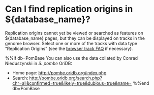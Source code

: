 # Can I find replication origins in ${database_name}?
<!-- pombase_categories: Finding data -->

Replication origins cannot yet be viewed or searched as features on
${database_name} pages, but they can be displayed on tracks in the genome
browser. Select one or more of the tracks with data type "Replication
Origins" (see the
[browser track FAQ](/faq/how-can-i-show-or-hide-tracks-genome-browser) 
if necessary).

%%if db=PomBase
You can also use the data collated by Conrad Nieduszynski in
*S. pombe* OriDB:

-   Home page: <http://pombe.oridb.org/index.php>
-   Search:
    <http://pombe.oridb.org/search.php?chr=all&confirmed=true&likely=true&dubious=true&name=>
%%end db=PomBase


